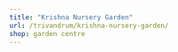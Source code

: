 ```yaml
---
title: "Krishna Nursery Garden"
url: /trivandrum/krishna-nursery-garden/
shop: garden centre
---
```

